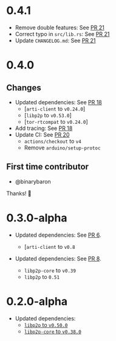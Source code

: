 # 0.4.1

- Remove double features: See [PR 21]
- Correct typo in `src/lib.rs`: See [PR 21]
- Update `CHANGELOG.md`: See [PR 21]

[PR 21]: https://github.com/umgefahren/libp2p-tor/pull/21

# 0.4.0

## Changes

- Updated dependencies: See [PR 18]
  - [`arti-client` to `v0.24.0`]
  - [`libp2p` to `v0.53.0`]
  - [`tor-rtcompat` to `v0.24.0`]
- Add tracing: See [PR 18]
- Update CI: See [PR 20]
  - `actions/checkout` to `v4`
  - Remove `arduino/setup-protoc`

## First time contributor

- @binarybaron

Thanks! :rocket:

[PR 18]: https://github.com/umgefahren/libp2p-tor/pull/18
[PR 20]: https://github.com/umgefahren/libp2p-tor/pull/20


# 0.3.0-alpha

- Updated dependencies: See [PR 6].
  - [`arti-client` to `v0.8`
  
- Updated dependencies: See [PR 8].
  - `libp2p-core` to `v0.39`
  - `libp2p` to `0.51`

[PR 6]: https://github.com/umgefahren/libp2p-tor/pull/6
[PR 8]: https://github.com/umgefahren/libp2p-tor/pull/8

# 0.2.0-alpha

- Updated dependencies:
  - [`libp2p` to `v0.50.0`](#2)
  - [`libp2p-core` to `v0.38.0`](#3)
